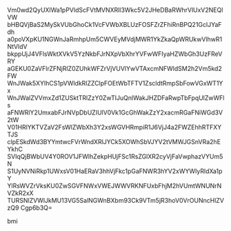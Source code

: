Vm0wd2QyUXlWa1pPVldScFVtMVNXRll3Wkc5V2JHeDBaRWhrVlUxV2NEQlVW
bHBQVjBaS2MySkVUbGhoCk1VcFVWbXBLUzFOSFZrZFhiRnBPQ21GclJYaFdh
a0poVXpKU1NGWnJaRmhpUm5CWVEyMVdjMWR1YkZkaQpWRUkwVlhwR1NtVldV
bkppUjJ4VFlsWktXVkV5YzNkbFJrNXpVbXhrYVFwWFIyaHZWbGh3UzFReVRY
aGEKU0ZaVFlrZFNjRlZ0ZUhkWFZrVjVUVlYwVTAxcmNFWldSM2h2Vm5kd2FW
WnJWak5XYlhCS1pVWldkRlZZClpFOEtWbTFTV1ZscldtRmpSbFowVGxWT1Yx
WnJWalZVVmxZd1ZUSktTRlZzY0ZwTlJuQnlWakJHZDFaRwpTbFpqUlZwWFls
aFNWRlY2UmxabFJrNVpDbUZIUlV0Vk1GcGhWakZzY2xacmRGaFNiWGd3V2tW
V01HRlYKTVZaV2FsWlZWbXh3Y2xsWGVHRmpiR1J6VjJ4a2FWZEhhRTFXYTJS
clpESkdWd3BYYmtwcFVrWndXRlJYCk5XOWhSbVJYV2tVMWJGSnVRa2hEYkhC
SVlqQjBWbUV4Y0ROV1JFWlhZekpHUjFSc1RsZGlXR2cyVjFaVwphazVYUm5N
S1UyNVNiRkp1UWxsV01HaERaV3hhVjFkc1pGaFNWR3hYV2xWYWIyRldXa1pY
YlRsWVZrVksKU0ZwSGVFNWxVWEJWWVRKNFUxbFhjM2hVUmtWNUNrNVZkR2xX
TURSNlZVWlJkMU13VG5SalNGWnBXbm93Ck9VTm5jR3hoV0VrOUNncHlZVzQ9
Cgp6b3Q=

bmi